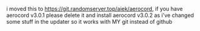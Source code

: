 i moved this to https://git.randomserver.top/aiek/aerocord, if you have aerocord v3.0.1 please delete it and install aerocord v3.0.2 as i've changed some stuff in the updater so it works with MY git instead of github
